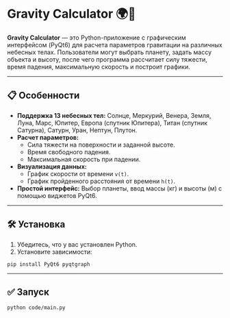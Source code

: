 # Gravity Calculator 🌍🚀

**Gravity Calculator** — это Python-приложение с графическим интерфейсом (PyQt6) для расчета параметров гравитации на различных небесных телах. Пользователи могут выбрать планету, задать массу объекта и высоту, после чего программа рассчитает силу тяжести, время падения, максимальную скорость и построит графики.

---

## 📋 Особенности
- **Поддержка 13 небесных тел:** Солнце, Меркурий, Венера, Земля, Луна, Марс, Юпитер, Европа (спутник Юпитера), Титан (спутник Сатурна), Сатурн, Уран, Нептун, Плутон.
- **Расчет параметров:**
  - Сила тяжести на поверхности и заданной высоте.
  - Время свободного падения.
  - Максимальная скорость при падении.
- **Визуализация данных:**
  - График скорости от времени `v(t)`.
  - График пройденного расстояния от времени `h(t)`.
- **Простой интерфейс:** Выбор планеты, ввод массы (кг) и высоты (м) с помощью виджетов PyQt6.

---

## 🛠️ Установка
1. Убедитесь, что у вас установлен Python.
2. Установите зависимости:
```bash
pip install PyQt6 pyqtgraph
```

---

## ✅ Запуск
```bash
python code/main.py
```
